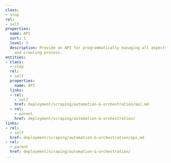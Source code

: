 ```yaml
---
class:
- stop
rel:
- self
properties:
  name: API
  sort: 1
  level: 3
  description: Provide an API for programmatically managing all aspects of the scraping
    and crawling process.
entities:
- class:
  - stop
  rel:
  - self
  properties:
    name: API
  links:
  - rel:
    - self
    href: deployment/scraping/automation-&-orchestration/api.md
  - rel:
    - parent
    href: deployment/scraping/automation-&-orchestration/
links:
- rel:
  - self
  href: deployment/scraping/automation-&-orchestration/api.md
- rel:
  - parent
  href: deployment/scraping/automation-&-orchestration/
...
```

